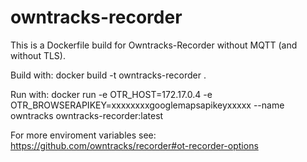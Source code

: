 # owntracks-recorder

This is a Dockerfile build for Owntracks-Recorder without MQTT (and without TLS).

Build with: docker build -t  owntracks-recorder .

Run with: docker run -e OTR_HOST=172.17.0.4 -e OTR_BROWSERAPIKEY=xxxxxxxxgooglemapsapikeyxxxxx --name owntracks owntracks-recorder:latest

For more enviroment variables see: https://github.com/owntracks/recorder#ot-recorder-options

